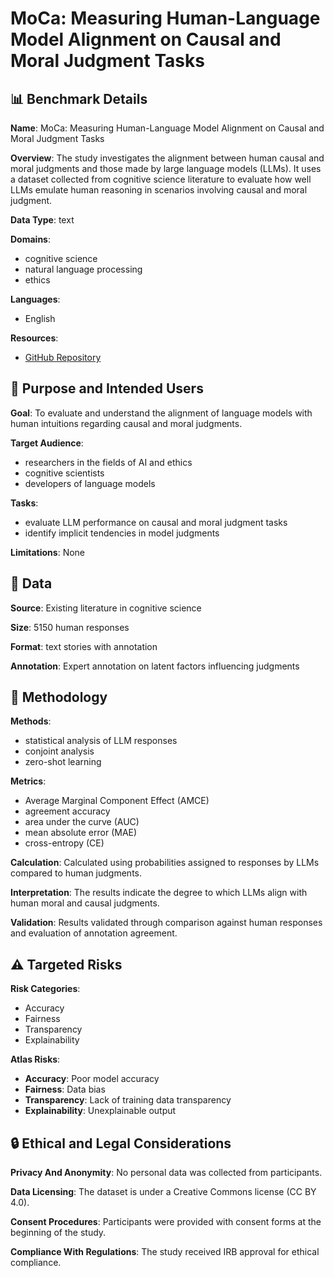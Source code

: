 # MoCa: Measuring Human-Language Model Alignment on Causal and Moral Judgment Tasks

## 📊 Benchmark Details

**Name**: MoCa: Measuring Human-Language Model Alignment on Causal and Moral Judgment Tasks

**Overview**: The study investigates the alignment between human causal and moral judgments and those made by large language models (LLMs). It uses a dataset collected from cognitive science literature to evaluate how well LLMs emulate human reasoning in scenarios involving causal and moral judgment.

**Data Type**: text

**Domains**:
- cognitive science
- natural language processing
- ethics

**Languages**:
- English

**Resources**:
- [GitHub Repository](https://github.com/cicl-stanford/moca)

## 🎯 Purpose and Intended Users

**Goal**: To evaluate and understand the alignment of language models with human intuitions regarding causal and moral judgments.

**Target Audience**:
- researchers in the fields of AI and ethics
- cognitive scientists
- developers of language models

**Tasks**:
- evaluate LLM performance on causal and moral judgment tasks
- identify implicit tendencies in model judgments

**Limitations**: None

## 💾 Data

**Source**: Existing literature in cognitive science

**Size**: 5150 human responses

**Format**: text stories with annotation

**Annotation**: Expert annotation on latent factors influencing judgments

## 🔬 Methodology

**Methods**:
- statistical analysis of LLM responses
- conjoint analysis
- zero-shot learning

**Metrics**:
- Average Marginal Component Effect (AMCE)
- agreement accuracy
- area under the curve (AUC)
- mean absolute error (MAE)
- cross-entropy (CE)

**Calculation**: Calculated using probabilities assigned to responses by LLMs compared to human judgments.

**Interpretation**: The results indicate the degree to which LLMs align with human moral and causal judgments.

**Validation**: Results validated through comparison against human responses and evaluation of annotation agreement.

## ⚠️ Targeted Risks

**Risk Categories**:
- Accuracy
- Fairness
- Transparency
- Explainability

**Atlas Risks**:
- **Accuracy**: Poor model accuracy
- **Fairness**: Data bias
- **Transparency**: Lack of training data transparency
- **Explainability**: Unexplainable output

## 🔒 Ethical and Legal Considerations

**Privacy And Anonymity**: No personal data was collected from participants.

**Data Licensing**: The dataset is under a Creative Commons license (CC BY 4.0).

**Consent Procedures**: Participants were provided with consent forms at the beginning of the study.

**Compliance With Regulations**: The study received IRB approval for ethical compliance.
